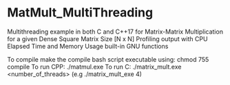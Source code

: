 # MatMult_MultiThreading

Multithreading example in both C and C++17 for Matrix-Matrix Multiplication for a given Dense Square Matrix Size [N x N]
Profiling output with CPU Elapsed Time and Memory Usage built-in GNU functions

To compile make the compile bash script executable using: chmod 755 compile 
To run CPP: ./matmul.exe
To run   C: ./matrix_mult.exe <number_of_threads>   (e.g ./matrix_mult_exe 4)
